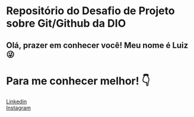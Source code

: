 # Repositório do Desafio de Projeto sobre Git/Github da DIO
## Olá, prazer em conhecer você! Meu nome é Luiz :stuck_out_tongue_winking_eye:

# Para me conhecer melhor! :point_down:
[Linkedin](https://www.linkedin.com/in/luiz-cesar-antonio-pinto-458963108/)<br/>
[Instagram](https://www.instagram.com/luizcesar.lc/?next=%2F)

